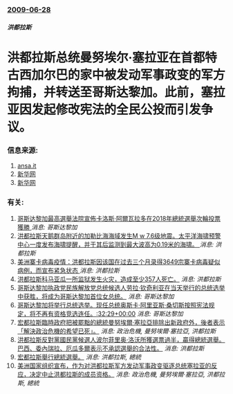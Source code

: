 ### [2009-06-28](/news/2009/06/28/index.md)

##### 洪都拉斯
#  洪都拉斯总统曼努埃尔·塞拉亚在首都特古西加尔巴的家中被发动军事政变的军方拘捕，并转送至哥斯达黎加。此前，塞拉亚因发起修改宪法的全民公投而引发争议。




### 信息来源:

1. [ansa.it](http://www.ansa.it/ansalatina/notizie/fdg/200906281619350069/200906281619350069.html)
2. [新华网](http://news.xinhuanet.com/world/2009-06/28/content_11616003.htm)
3. [新华网](http://news.xinhuanet.com/world/2009-06/29/content_11616283.htm)

### 有关:

1. [哥斯达黎加最高選舉法院宣佈卡洛斯·阿爾瓦拉多在2018年總統選舉次輪投票獲勝 ](/zh/news/2018/04/1/哥斯达黎加最高選舉法院宣佈卡洛斯-阿爾瓦拉多在2018年總統選舉次輪投票獲勝.md) _消息: 哥斯达黎加_
2. [ 洪都拉斯天鹅群岛附近的加勒比海海域发生M w 7.6级地震。太平洋海啸预警中心一度发布海啸提醒，并于其后监测到最大波高为0.19米的海啸。 ](/zh/news/2018/01/9/洪都拉斯天鹅群岛附近的加勒比海海域发生M-w-76级地震-太平洋海啸预警中心一度发布海啸提醒-并于其后监测到最大波高.md) _消息: 洪都拉斯_
3. [美洲寨卡病毒疫情：洪都拉斯因该国在过去三个月录得3649宗寨卡病毒疑似病例，而宣布紧急状态 ](/zh/news/2016/02/2/美洲寨卡病毒疫情-洪都拉斯因该国在过去三个月录得3649宗寨卡病毒疑似病例-而宣布紧急状态.md) _消息: 洪都拉斯_
4. [洪都拉斯科马亚瓜一所监狱发生火灾，造成至少357人死亡。](/zh/news/2012/02/14/洪都拉斯科马亚瓜一所监狱发生火灾-造成至少357人死亡.md) _消息: 洪都拉斯_
5. [ 哥斯达黎加执政党民族解放党总统候选人劳拉·钦奇利亚在当天举行的总统选举中获胜，将成为哥斯达黎加首位女总统。](/zh/news/2010/02/7/哥斯达黎加执政党民族解放党总统候选人劳拉-钦奇利亚在当天举行的总统选举中获胜-将成为哥斯达黎加首位女总统.md) _消息: 哥斯达黎加_
6. [ 哥斯达黎加将举行总统选举。现任总统奥斯卡·阿里亚斯·桑切斯按照宪法规定，将不再有资格竞选连任。:32:29+00:00](/zh/news/2010/02/4/哥斯达黎加将举行总统选举-现任总统奥斯卡-阿里亚斯-桑切斯按照宪法规定-将不再有资格竞选连任-32-29-00-00.md) _消息: 哥斯达黎加_
7. [宏都拉斯臨時政府把被罷黜的總統曼努埃爾·塞拉亞排除出新政府外，後者表示「解決政治危機的希望已死」。](/zh/news/2009/11/7/宏都拉斯臨時政府把被罷黜的總統曼努埃爾-塞拉亞排除出新政府外-後者表示-解決政治危機的希望已死.md) _消息: 政治危機, 曼努埃爾·塞拉亞, 洪都拉斯_
8. [洪都拉斯反對黨國民黨候選人波尔菲里奥·洛沃所獲選票過半，贏得總統選舉。巴西、委內瑞拉、厄瓜多爾表示不承認選舉的合法性。](/zh/news/2009/11/30/洪都拉斯反對黨國民黨候選人波尔菲里奥-洛沃所獲選票過半-贏得總統選舉-巴西-委內瑞拉-厄瓜多爾表示不承認選舉的合法性.md) _消息: 洪都拉斯_
9. [ 宏都拉斯舉行總統選舉。](/zh/news/2009/11/29/宏都拉斯舉行總統選舉.md) _消息: 洪都拉斯, 總統_
10. [美洲国家组织宣布，作为对洪都拉斯军方发动军事政变驱逐总统塞拉亚的反应，决定中止洪都拉斯的成员资格。](/zh/news/2009/07/4/美洲国家组织宣布-作为对洪都拉斯军方发动军事政变驱逐总统塞拉亚的反应-决定中止洪都拉斯的成员资格.md) _消息: 政治危機, 曼努埃爾·塞拉亞, 洪都拉斯, 總統_
